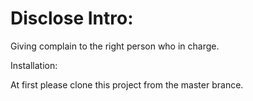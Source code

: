 # Disclose Intro:
Giving complain to the right person who in charge.

Installation:

At first please clone this project from the master brance.

